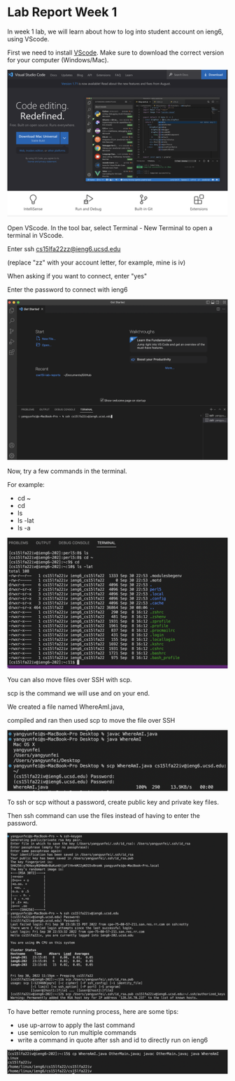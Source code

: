 # Lab Report Week 1

In week 1 lab, we will learn about how to log into student account on ieng6, using VScode.

First we need to install [VScode](http://code.visualstudio.com/).
Make sure to download the correct version for your computer (Windows/Mac).

![Image](https://github.com/fergusyyang/cse15l-lab-reports/blob/main/VScode%20download%20page.png)

Open VScode. In the tool bar, select Terminal - New Terminal to open a terminal in VScode.

Enter ssh cs15lfa22zz@ieng6.ucsd.edu

(replace "zz" with your account letter, for example, mine is iv)

When asking if you want to connect, enter "yes"

Enter the password to connect with ieng6

![Image](https://github.com/fergusyyang/cse15l-lab-reports/blob/main/VScode%20terminal.png)

Now, try a few commands in the terminal. 

For example:

* cd ~
* cd
* ls
* ls -lat
* ls -a

![Image](https://github.com/fergusyyang/cse15l-lab-reports/blob/main/trying%20commands.png)

You can also move files over SSH with scp.

scp is the command we will use and on your end.

We created a file named WhereAmI.java, 

compiled and ran then used scp to move the file over SSH

![Image](https://github.com/fergusyyang/cse15l-lab-reports/blob/main/scp2.png)

To ssh or scp without a password, create public key and private key files.

Then ssh command can use the files instead of having to enter the password.

![Image](https://github.com/fergusyyang/cse15l-lab-reports/blob/main/ssh%20keys.png)

To have better remote running process, here are some tips:

* use up-arrow to apply the last command
* use semicolon to run multiple commands
* write a command in quote after ssh and id to directly run on ieng6

![Image](https://github.com/fergusyyang/cse15l-lab-reports/blob/main/better.png)

